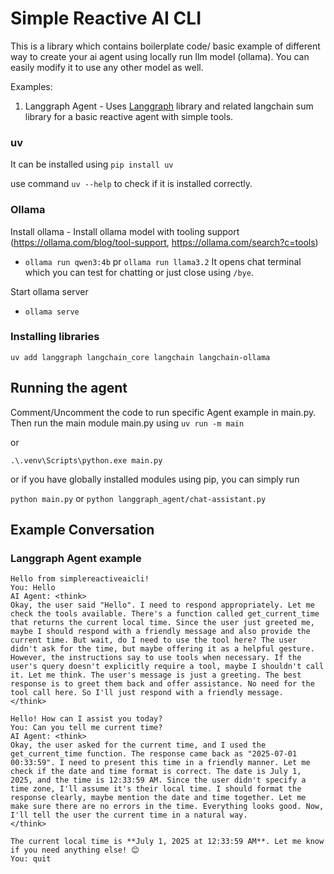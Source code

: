 # Simple Reactive AI CLI
This is a library which contains boilerplate code/ basic example of different way to create your ai agent using locally run llm model (ollama). You can easily modify it to use any other model as well.

Examples:
1. Langgraph Agent - Uses [Langgraph](https://www.langchain.com/langgraph) library and related langchain sum library for a basic reactive agent with simple tools.

### uv 
It can be installed using `pip install uv`

use command `uv --help` to check if it is installed correctly.

### Ollama
Install ollama - 
Install ollama model with tooling support (https://ollama.com/blog/tool-support, https://ollama.com/search?c=tools)
- `ollama run qwen3:4b` pr `ollama run llama3.2`
It opens chat terminal which you can test for chatting or just close using `/bye`.

Start ollama server
- `ollama serve`

### Installing libraries
`uv add langgraph langchain_core langchain langchain-ollama`

## Running the agent
Comment/Uncomment the code to run specific Agent example in main.py.
Then run the main module main.py using
`uv run -m main`

or

`.\.venv\Scripts\python.exe main.py`

or if you have globally installed modules using pip, you can simply run

`python main.py` or `python langgraph_agent/chat-assistant.py`

## Example Conversation

### Langgraph Agent example
```
Hello from simplereactiveaicli!
You: Hello 
AI Agent: <think>
Okay, the user said "Hello". I need to respond appropriately. Let me check the tools available. There's a function called get_current_time that returns the current local time. Since the user just greeted me, maybe I should respond with a friendly message and also provide the current time. But wait, do I need to use the tool here? The user didn't ask for the time, but maybe offering it as a helpful gesture. However, the instructions say to use tools when necessary. If the user's query doesn't explicitly require a tool, maybe I shouldn't call it. Let me think. The user's message is just a greeting. The best response is to greet them back and offer assistance. No need for the tool call here. So I'll just respond with a friendly message.
</think>

Hello! How can I assist you today?
You: Can you tell me current time?
AI Agent: <think>
Okay, the user asked for the current time, and I used the get_current_time function. The response came back as "2025-07-01 00:33:59". I need to present this time in a friendly manner. Let me check if the date and time format is correct. The date is July 1, 2025, and the time is 12:33:59 AM. Since the user didn't specify a time zone, I'll assume it's their local time. I should format the response clearly, maybe mention the date and time together. Let me make sure there are no errors in the time. Everything looks good. Now, I'll tell the user the current time in a natural way.
</think>

The current local time is **July 1, 2025 at 12:33:59 AM**. Let me know if you need anything else! 😊
You: quit
```